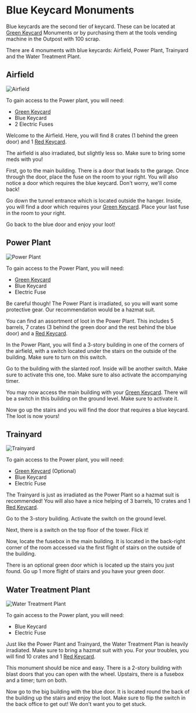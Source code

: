 # Blue Keycard Monuments

Blue keycards are the second tier of keycard. These can be located at [Green Keycard](https://www.rustyoperations.net/forums/view?override=forums/monument-puzzle-tutorial/green-monument) Monuments or by purchasing them at the tools vending machine in the Outpost with 100 scrap.

There are 4 monuments with blue keycards: Airfield, Power Plant, Trainyard and the Water Treatment Plant.

## Airfield

![Airfield](https://articles.rustyoperations.net/forums/monument-puzzle-tutorial/blue-monument-airfield.jpg)

To gain access to the Power plant, you will need:
- [Green Keycard](https://www.rustyoperations.net/forums/view?override=forums/monument-puzzle-tutorial/green-monument)
- Blue Keycard
- 2 Electric Fuses

Welcome to the Airfield. Here, you will find 8 crates (1 behind the green door) and 1 [Red Keycard](https://www.rustyoperations.net/forums/view?override=forums/monument-puzzle-tutorial/blue-monument).

The airfield is also irradiated, but slightly less so. Make sure to bring some meds with you!

First, go to the main building. There is a door that leads to the garage. Once through the door, place the fuse on the room to your right. You will also notice a door which requires the blue keycard. Don't worry, we'll come back!

Go down the tunnel entrance which is located outside the hanger. Inside, you will find a door which requires your [Green Keycard](https://www.rustyoperations.net/forums/view?override=forums/monument-puzzle-tutorial/green-monument). Place your last fuse in the room to your right.

Go back to the blue door and enjoy your loot!

## Power Plant

![Power Plant](https://articles.rustyoperations.net/forums/monument-puzzle-tutorial/blue-monument-power-plant.jpg)

To gain access to the Power Plant, you will need:
- [Green Keycard](https://www.rustyoperations.net/forums/view?override=forums/monument-puzzle-tutorial/blue-monument)
- Blue Keycard
- Electric Fuse

Be careful though! The Power Plant is irradiated, so you will want some protective gear. Our recommendation would be a hazmat suit.

You can find an assortment of loot in the Power Plant. This includes 5 barrels, 7 crates (3 behind the green door and the rest behind the blue door) and a [Red Keycard](https://www.rustyoperations.net/forums/view?override=forums/monument-puzzle-tutorial/blue-monument).

In the Power Plant, you will find a 3-story building in one of the corners of the airfield, with a switch located under the stairs on the outside of the building. Make sure to turn on this switch.

Go to the building with the slanted roof. Inside will be another switch. Make sure to activate this one, too. Make sure to also activate the accompanying timer.

You may now access the main building with your [Green Keycard](https://www.rustyoperations.net/forums/view?override=forums/monument-puzzle-tutorial/green-monument). There will be a switch in this building on the ground level. Make sure to activate it. 

Now go up the stairs and you will find the door that requires a blue keycard. The loot is now yours!

## Trainyard

![Trainyard](https://articles.rustyoperations.net/forums/monument-puzzle-tutorial/blue-monument-trainyard.jpg)

To gain access to the Power plant, you will need:
- [Green Keycard](https://www.rustyoperations.net/forums/view?override=forums/monument-puzzle-tutorial/green-monument) (Optional)
- Blue Keycard
- Electric Fuse

The Trainyard is just as irradiated as the Power Plant so a hazmat suit is recommended! You will also have a nice helping of 3 barrels, 10 crates and 1 [Red Keycard](https://www.rustyoperations.net/forums/view?override=forums/monument-puzzle-tutorial/blue-monument).

Go to the 3-story building. Activate the switch on the ground level.

Next, there is a switch on the top floor of the tower. Flick it!

Now, locate the fusebox in the main building. It is located in the back-right corner of the room accessed via the first flight of stairs on the outside of the building. 

There is an optional green door which is located up the stairs you just found. Go up 1 more flight of stairs and you have your green door.

## Water Treatment Plant

![Water Treatment Plant](https://articles.rustyoperations.net/forums/monument-puzzle-tutorial/blue-monument-water-treatment-plant.jpg)

To gain access to the Power plant, you will need:
- Blue Keycard
- Electric Fuse

Just like the Power Plant and Trainyard, the Water Treatment Plan is heavily irradiated. Make sure to bring a hazmat suit with you. For your troubles, you will find 10 crates and 1 [Red Keycard](https://www.rustyoperations.net/forums/view?override=forums/monument-puzzle-tutorial/blue-monument). 

This monument should be nice and easy. There is a 2-story building with blast doors that you can open with the wheel. Upstairs, there is a fusebox and a timer; turn on both.

Now go to the big building with the blue door. It is located round the back of the building up the stairs and enjoy the loot. Make sure to flip the switch in the back office to get out! We don't want you to get stuck.